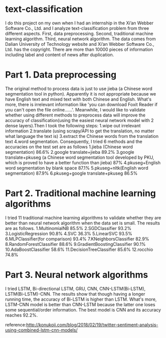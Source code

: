 # text-classification
I do this project on my own when I had an internship in the Xi’an Webber Software Co., Ltd. and I analyze text-classification problem from three different aspects. First, data preprocessing. Second, traditional machine learning algorithm. Third, neural network algorithm. The data comes from Dalian University of Technology website and Xi’an Webber Software Co., Ltd. has the copyright. There are more than 10000 pieces of information including label and content of news after duplication.
# Part 1. Data preprocessing
The original method to process data is just to use jieba (a Chinese word segmentation tool in python). Apparently it is not appropriate because we have English text and mixed text with both Chinese and English. What's more, there is irrelevant information like 'you can download Foxit Reader if you can't open the file online……'. Meanwhile, I would like to validate whether using different methods to preprocess data will improve the accuracy of classification(using the easiest neural network model with 2 dense layers).Then I took the following steps: 
1.wipe out irrelevant information 
2.translate (using scrapy/API to get the translation, no matter what language the text is) 
3.extract the Chinese words from the translation text 
4.word segmentation.
Consequently, I tried 6 methods and the accuracies on the test set are as follows
1.jieba (Chinese word segmentation) 86.6%
2.google translate+jieba 89.2%
3.google translate+pkuseg (a Chinese word segmentation tool developed by PKU, which is proved to have a better function than jieba) 87%
4.pkuseg+English word segmentation by blank space 87.1%
5.pkuseg+nltk(English word segmentation) 87.9%
6.pkuseg+google translate+pkuseg 86.5%

# Part 2. Traditional machine learning algorithms
I tried 11 traditional machine learning algorithms to validate whether they are better than neural network algorithm when the data set is small. The results are as follows.
1.MultinomialNB 85.5%
2.SGDClassifier 93.2%
3.LogisticRegression 90.8%
4.SVC 36.3%
5.LinearSVC 93.5%
6.MLPClassifier(for comparison) 93.4%
7.KNeighborsClassifier 82.9%
8.RandomForestClassifier 88.6%
9.GradientBoostingClassifier 90.1%
10.AdaBoostClassifier 58.6%
11.DecisionTreeClassifier 85.6%
12.rocchio 74.8%

# Part 3. Neural network algorithms
I tried LSTM, Bi-directional LSTM, GRU, CNN, CNN-LSTM(Bi-LSTM), LSTM(Bi-LSTM)-CNN. The results show that though having a longer running time, the accuracy of Bi-LSTM is higher than LSTM. What's more, LSTM-CNN model is better than CNN-LSTM because the latter one loses some sequential/order information. The best model is CNN and its accuracy reaches 92.2%.

reference:http://konukoii.com/blog/2018/02/19/twitter-sentiment-analysis-using-combined-lstm-cnn-models/
